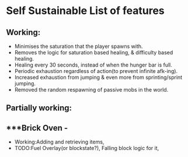 # Self Sustainable List of features


## Working:


* Minimises the saturation that the player spawns with.
* Removes the logic for saturation based healing, & difficulty based healing.
* Healing every 30 seconds, instead of when the hunger bar is full.
* Periodic exhaustion regardless of action(to prevent infinite afk-ing).
* Increased exhaustion from jumping & even more from sprinting/sprint jumping.
* Removed the random respawning of passive mobs in the world.



## Partially working:
## ***Brick Oven -
* Working:Adding and retrieving items, 
* TODO:Fuel Overlay(or blockstate?), Falling block logic for it,


